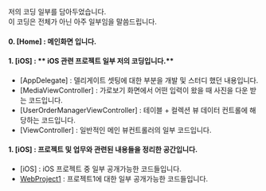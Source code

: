 저의 코딩 일부를 담아두었습니다. <br>
이 코딩은 전체가 아닌 아주 일부임을 말씀드립니다.

#### **0. [Home] : 메인화면 입니다.**

#### **1. [iOS]** : ** iOS 관련 프로젝트 일부 저의 코딩입니다.**
- [AppDelegate] : 델리게이트 셋팅에 대한 부분을 개발 및 스터디 했던 내용입니다.
- [MediaViewController] : 가로보기 화면에서 어떤 입력이 왔을 때 사진을 다운 받는 코드입니다.
- [UserOrderManagerViewController] : 테이블 + 컬렉션 뷰 데이터 컨트롤에 해당하는 코드입니다.
- [ViewController] : 일반적인 메인 뷰컨트롤러의 일부 코드입니다.



#### **1. [iOS]** : **프로젝트 및 업무와 관련된 내용들을 정리한 공간입니다.**
- [iOS] : iOS 프로젝트 중 일부 공개가능한 코드들입니다.
- [WebProject1] : 프로젝트1에 대한 일부 공개가능한 코드들입니다.



[WebProject1]:<https://github.com/adervise1/KimJihun/blob/master/project/iOS/CIY/AppDelegate.m>
[WebProject1]:<https://github.com/adervise1/KimJihun/blob/master/project/iOS/CIY/MediaViewController.m>
[WebProject1]:<https://github.com/adervise1/KimJihun/blob/master/project/iOS/CIY/UserOrderManagerViewController.m>
[WebProject1]:<https://github.com/adervise1/KimJihun/blob/master/project/iOS/CIY/ViewController.m>

